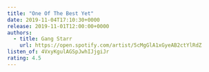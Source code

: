 ```yaml
---
title: "One Of The Best Yet"
date: 2019-11-04T17:10:30+0000
release: 2019-11-01T12:00:00+0000
authors:
  - title: Gang Starr
    url: https://open.spotify.com/artist/5cMgGlA1xGyeAB2ctYlRdZ
listen_of: 4VxyKgulAGSpJwhIJjgiJr
rating: 4.5
---
```

